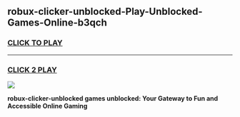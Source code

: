 
## robux-clicker-unblocked-Play-Unblocked-Games-Online-b3qch
<h3>
<a href="https://premium76.site?title=robux-clicker-unblocked&ref=25A">CLICK TO PLAY</a></h3>
<hr>

<h3>
<a href="https://premium76.site?title=robux-clicker-unblocked&ref=25A">CLICK 2 PLAY</a>
  
</h3>

<a href="https://premium76.site?title=robux-clicker-unblocked&ref=25A"><img src="https://clearcache.store/games.png"></a>


**robux-clicker-unblocked games unblocked: Your Gateway to Fun and Accessible Online Gaming**
